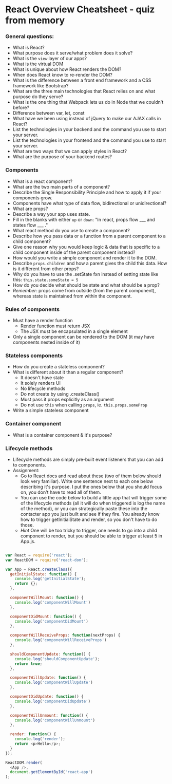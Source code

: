# React Overview Cheatsheet - quiz from memory

### General questions:
- What is React?
- What purpose does it serve/what problem does it solve?
- What is the `view` layer of our apps?
- What is the virtual DOM
- What is unique about how React renders the DOM?
- When does React know to re-render the DOM?
- What is the difference between a front end framework and a CSS framework like Bootstrap?
- What are the three main technologies that React relies on and what purpose do they serve?
- What is the one thing that Webpack lets us do in Node that we couldn't before?
- Difference between var, let, const
- What have we been using instead of jQuery to make our AJAX calls in React?
- List the technologies in your backend and the command you use to start your server.
- List the technologies in your frontend and the command you use to start your server.
- What are two ways that we can apply styles in React?
- What are the purpose of your backend routes?

### Components
- What is a react component?
- What are the two main parts of a component?
- Describe the Single Responsibility Principle and how to apply it if your components grow.
- Components have what type of data flow, bidirectional or unidirectional?
- What are props?
- Describe a way your app uses state.
- Fill in the blanks with either `up` or `down`: "In react, props flow ___ and states flow ___ ."
- What react method do you use to create a component?
- Describe how you pass data or a function from a parent component to a child component?
- Give one reason why you would keep logic & data that is specific to a child component inside of the parent component instead?
- How would you write a simple component and render it to the DOM.
- Describe `props.children` and how a parent gives the child this data. How is it different from other props?  
- Why do you have to use the .setState fxn instead of setting state like this: `this.state.someState = 5`
- How do you decide what should be state and what should be a prop?
- *Remember:* props come from outside (from the parent component), whereas state is maintained from within the component.  

### Rules of components
- Must have a render function
  - Render function must return JSX
  - The JSX must be encapsulated in a single element
- Only a single component can be rendered to the DOM (it may have components nested inside of it)


### Stateless components
- How do you create a stateless component?
- What is different about it than a regular component?
  - It doesn't have state
  - It solely renders UI
  - No lifecycle methods
  - Do not create by using .createClass()
  - Must pass it props explicitly as an argument
  - Do not use `this` when calling `props`, ie. `this.props.someProp`
- Write a simple stateless component

### Container component
- What is a container component & it's purpose? 


### Lifecycle methods
- Lifecycle methods are simply pre-built event listeners that you can add to components.
- Assignment:
  - Go to React docs and read about these (two of them below should look very familiar). Write one sentence next to each one below describing it's purpose. I put the ones below that you should focus on, you don't have to read all of them.
  - You can use the code below to build a little app that will trigger some of the lifecycle methods (all it will do when triggered is log the name of the method), or you can strategically paste these into the contacter app you just built and see if they fire. You already know how to trigger getInitialState and render, so you don't have to do those.
  - *Hint* One will be too tricky to trigger, one needs to go into a child component to render, but you should be able to trigger at least 5 in App.js.


``` javascript

var React = require('react');
var ReactDOM = require('react-dom');

var App = React.createClass({
  getInitialState: function() {
    console.log('getInitialState');
    return {};
  },

  componentWillMount: function() {
    console.log('componentWillMount')
  },

  componentDidMount: function() {
    console.log('componentDidMount')
  },

  componentWillReceiveProps: function(nextProps) {
    console.log('componentWillReceiveProps')
  },

  shouldComponentUpdate: function() {
    console.log('shouldComponentUpdate');
    return true;
  },

  componentWillUpdate: function() {
    console.log('componentWillUpdate')
  },

  componentDidUpdate: function() {
    console.log('componentDidUpdate')
  },

  componentWillUnmount: function() {
    console.log('componentWillUnmount')
  },

  render: function() {
    console.log('render');
    return <p>Hello</p>;
  }
});

ReactDOM.render(
  <App />,
  document.getElementById('react-app')
);

```
